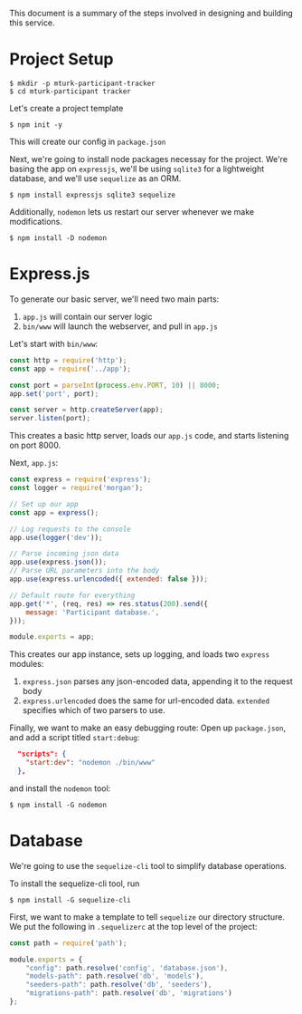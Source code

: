 This document is a summary of the steps involved in designing and building this service.

# Project Setup

```console
$ mkdir -p mturk-participant-tracker
$ cd mturk-participant tracker
```

Let's create a project template
```console
$ npm init -y
```

This will create our config in `package.json`

Next, we're going to install node packages necessay for the project. We're basing the app on `expressjs`,
we'll be using `sqlite3` for a lightweight database, and we'll use `sequelize` as an ORM.

```console
$ npm install expressjs sqlite3 sequelize
```

Additionally, `nodemon` lets us restart our server whenever we make modifications.

```console
$ npm install -D nodemon
```

# Express.js

To generate our basic server, we'll need two main parts:

1) `app.js` will contain our server logic
2) `bin/www` will launch the webserver, and pull in `app.js`

Let's start with `bin/www`:
```js
const http = require('http');
const app = require('../app');

const port = parseInt(process.env.PORT, 10) || 8000;
app.set('port', port);

const server = http.createServer(app);
server.listen(port);
```

This creates a basic http server, loads our `app.js` code, and starts listening on port 8000.

Next, `app.js`:
```js
const express = require('express');
const logger = require('morgan');

// Set up our app
const app = express();

// Log requests to the console
app.use(logger('dev'));

// Parse incoming json data
app.use(express.json());
// Parse URL parameters into the body
app.use(express.urlencoded({ extended: false }));

// Default route for everything
app.get('*', (req, res) => res.status(200).send({
    message: 'Participant database.',
}));

module.exports = app;
```
This creates our app instance, sets up logging, and loads two `express` modules:

1) `express.json` parses any json-encoded data, appending it to the request body
2) `express.urlencoded` does the same for url-encoded data. `extended` specifies which of two parsers to use.

Finally, we want to make an easy debugging route:
Open up `package.json`, and add a script titled `start:debug`:
```json
  "scripts": {
    "start:dev": "nodemon ./bin/www"
  },
```
and install the `nodemon` tool:
```console
$ npm install -G nodemon
```

# Database
We're going to use the `sequelize-cli` tool to simplify database operations.

To install the sequelize-cli tool, run
```console
$ npm install -G sequelize-cli
```

First, we want to make a template to tell `sequelize` our directory structure.
We put the following in `.sequelizerc` at the top level of the project:
```js
const path = require('path');

module.exports = {
    "config": path.resolve('config', 'database.json'),
    "models-path": path.resolve('db', 'models'),
    "seeders-path": path.resolve('db', 'seeders'),
    "migrations-path": path.resolve('db', 'migrations')
};
```

